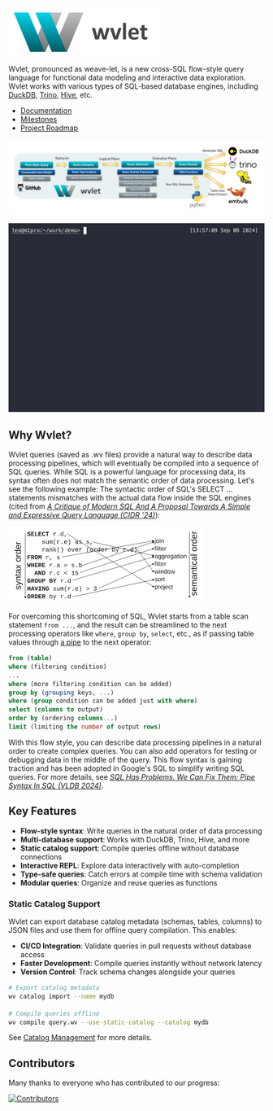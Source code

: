 ![wvlet](logos/wvlet-banner-300.png)

Wvlet, pronounced as weave-let, is a new cross-SQL flow-style query language for functional data modeling and interactive data exploration. Wvlet works with various types of SQL-based database engines, including [DuckDB](https://duckdb.org/), [Trino](https://trino.io/), [Hive](https://hive.apache.org/), etc.

- [Documentation](https://wvlet.org/wvlet/)
- [Milestones](https://github.com/wvlet/wvlet/milestones)
- [Project Roadmap](https://github.com/orgs/wvlet/projects/2)

![wvlet-architecture](website/docs/img/wvlet-architecture.svg)

![demo](website/static/img/demo.gif)

## Why Wvlet?

Wvlet queries (saved as .wv files) provide a natural way to describe data processing pipelines, which will eventually be compiled into a sequence of SQL queries. While SQL is a powerful language for processing data, its syntax often does not match the semantic order of data processing. Let's see the following example: The syntactic order of SQL's SELECT ... statements mismatches with the actual data flow inside the SQL engines (cited from _[A Critique of Modern SQL And A Proposal Towards A Simple and Expressive Query Language (CIDR '24)](https://www.cidrdb.org/cidr2024/papers/p48-neumann.pdf)_):

![semantic-order](website/docs/img/sql-semantic-order.png)

For overcoming this shortcoming of SQL, Wvlet starts from a table scan statement `from ...`, and the result can be streamlined to the next processing operators like `where`, `group by`, `select`, etc., as if passing table values through [a pipe](https://en.wikipedia.org/wiki/Pipeline_(Unix)) to the next operator: 

```sql
from (table)
where (filtering condition)
...
where (more filtering condition can be added)
group by (grouping keys, ...)
where (group condition can be added just with where)
select (columns to output)
order by (ordering columns...)
limit (limiting the number of output rows)
```

With this flow style, you can describe data processing pipelines in a natural order to create complex queries. You can also add operators for testing or debugging data in the middle of the query. This flow syntax is gaining traction and has been adopted in Google's SQL to simplify writing SQL queries. For more details, see _[SQL Has Problems. We Can Fix Them: Pipe Syntax In SQL (VLDB 2024)](https://research.google/pubs/sql-has-problems-we-can-fix-them-pipe-syntax-in-sql/)_.

## Key Features

- **Flow-style syntax**: Write queries in the natural order of data processing
- **Multi-database support**: Works with DuckDB, Trino, Hive, and more
- **Static catalog support**: Compile queries offline without database connections
- **Interactive REPL**: Explore data interactively with auto-completion
- **Type-safe queries**: Catch errors at compile time with schema validation
- **Modular queries**: Organize and reuse queries as functions

### Static Catalog Support

Wvlet can export database catalog metadata (schemas, tables, columns) to JSON files and use them for offline query compilation. This enables:

- **CI/CD Integration**: Validate queries in pull requests without database access
- **Faster Development**: Compile queries instantly without network latency
- **Version Control**: Track schema changes alongside your queries

```bash
# Export catalog metadata
wv catalog import --name mydb

# Compile queries offline
wv compile query.wv --use-static-catalog --catalog mydb
```

See [Catalog Management](https://wvlet.org/wvlet/docs/usage/catalog-management) for more details.

## Contributors

Many thanks to everyone who has contributed to our progress:

[![Contributors](https://contrib.rocks/image?repo=wvlet/wvlet)](https://github.com/wvlet/wvlet/graphs/contributors)

